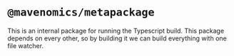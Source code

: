 # `@mavenomics/metapackage`

This is an internal package for running the Typescript build. This package
depends on every other, so by building it we can build everything with one file
watcher.
